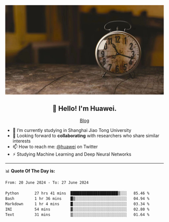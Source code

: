 <div align="center">
  <a href="https://github.com/JHW5981">
    <img src="./assets/background.jpg">
  </a>
</div>

<h2 align="center">👋 Hello! I'm Huawei.</h2>
<p align="center">
  <a href="https://blog.csdn.net/Edward__J?spm=1000.2115.3001.5343">Blog</a>
</p>


- 🔭 I’m currently studying in Shanghai Jiao Tong University
- 💬 Looking forward to **collaborating** with researchers who share similar interests
- 📫 How to reach me: [@huawei](https://twitter.com/yoohuaff) on Twitter
- ⚡ Studying Machine Learning and Deep Neural Networks

-------
📊 **Quote Of The Day is:**
<!--START_SECTION:waka-->

```txt
From: 20 June 2024 - To: 27 June 2024

Python       27 hrs 41 mins  █████████████████████▒░░░   85.46 %
Bash         1 hr 36 mins    █▒░░░░░░░░░░░░░░░░░░░░░░░   04.94 %
Markdown     1 hr 4 mins     █░░░░░░░░░░░░░░░░░░░░░░░░   03.34 %
INI          54 mins         ▓░░░░░░░░░░░░░░░░░░░░░░░░   02.80 %
Text         31 mins         ▒░░░░░░░░░░░░░░░░░░░░░░░░   01.64 %
```

<!--END_SECTION:waka-->
